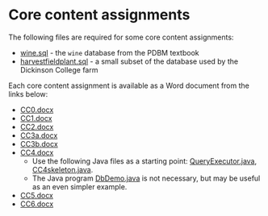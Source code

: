 # Core content assignments

The following files are required for some core content assignments:
* [wine.sql](../sql/wine.sql) - the `wine` database from the PDBM
  textbook
* [harvestfieldplant.sql](../sql/harvestfieldplant.sql) - a small
  subset of the database used by the Dickinson College farm
<!-- * [](../sql/) -->

Each core content assignment is available as a Word document from the links below:

* [CC0.docx](CC0.docx) 
* [CC1.docx](CC1.docx) 
* [CC2.docx](CC2.docx) 
* [CC3a.docx](CC3a.docx) 
* [CC3b.docx](CC3b.docx) 
* [CC4.docx](CC4.docx) 
  - Use the following Java files as a starting point:
    [QueryExecutor.java](QueryExecutor.java),
    [CC4skeleton.java](CC4skeleton.java). 
  - The Java program [DbDemo.java](DbDemo.java) is not necessary, but
    may be useful as an even simpler example.
* [CC5.docx](CC5.docx) 
* [CC6.docx](CC6.docx) 


<!-- * CC3a  -->
<!-- * CC3b  -->
<!-- * CC4  -->
<!-- * CC5  -->
<!-- * CC6  -->
